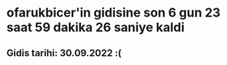 # ofarukbicer'in gidisine son 6 gun 23 saat 59 dakika 26 saniye kaldi

## Gidis tarihi: 30.09.2022 :(